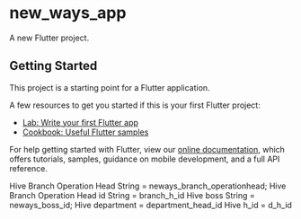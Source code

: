 # new_ways_app

A new Flutter project.

## Getting Started

This project is a starting point for a Flutter application.

A few resources to get you started if this is your first Flutter project:

- [Lab: Write your first Flutter app](https://flutter.dev/docs/get-started/codelab)
- [Cookbook: Useful Flutter samples](https://flutter.dev/docs/cookbook)

For help getting started with Flutter, view our
[online documentation](https://flutter.dev/docs), which offers tutorials,
samples, guidance on mobile development, and a full API reference.

Hive Branch Operation Head String  = neways_branch_operationhead;
Hive Branch Operation Head id String = branch_h_id
Hive boss String  = neways_boss_id;
Hive department = department_head_id
Hive h_id = d_h_id
